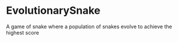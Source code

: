 # EvolutionarySnake
A game of snake where a population of snakes evolve to achieve the highest score
